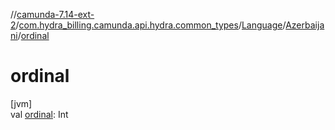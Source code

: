 //[camunda-7.14-ext-2](../../../../index.md)/[com.hydra_billing.camunda.api.hydra.common_types](../../index.md)/[Language](../index.md)/[Azerbaijani](index.md)/[ordinal](ordinal.md)

# ordinal

[jvm]\
val [ordinal](ordinal.md): Int
